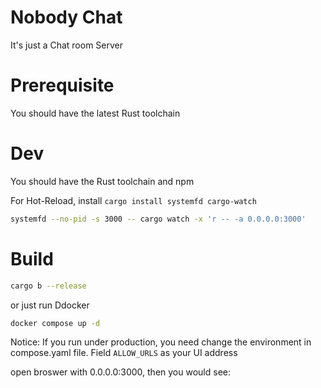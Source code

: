 # Nobody Chat

It's just a Chat room Server

# Prerequisite

You should have the latest Rust toolchain

# Dev

You should have the Rust toolchain and npm

For Hot-Reload, install `cargo install systemfd cargo-watch`

```bash
systemfd --no-pid -s 3000 -- cargo watch -x 'r -- -a 0.0.0.0:3000'
```

# Build

```bash
cargo b --release
```

or just run Ddocker

```bash
docker compose up -d
```

Notice: 
If you run under production, you need change the environment in compose.yaml file.
Field `ALLOW_URLS` as your UI address

open broswer with 0.0.0.0:3000, then you would see:
<!-- 
![1726999287740](https://github.com/user-attachments/assets/0a1fb78e-2b0d-4b46-8841-76b7cc10ee91)
 -->
